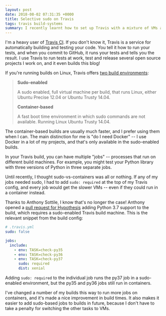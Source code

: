 ```yaml
---
layout: post
date: 2018-08-02 07:31:35 +0000
title: Selective sudo on Travis
tags: travis build-systems
summary: I recently learnt how to set up Travis with a mixture of VMs and containers – not just all of one or the other.
---
```


I'm a heavy user of [Travis CI][travis].
If you don't know it, Travis is a service for automatically building and testing your code.
You tell it how to run your tests, and when you commit to GitHub, it runs your tests and tells you the result.
I use Travis to run tests at work, test and release several open source projects I work on, and it even builds this blog!

If you're running builds on Linux, Travis offers [two  build environments][buildenv]:

> **Sudo-enabled**
>
> A sudo enabled, full virtual machine per build, that runs Linux, either Ubuntu Precise 12.04 or Ubuntu Trusty&nbsp;14.04.
>
> **Container-based**
>
> A fast boot time environment in which sudo commands are not available. Running Linux Ubuntu Trusty&nbsp;14.04.

The container-based builds are usually much faster, and I prefer using them when I can.
The main distinction for me is "do I need Docker" -- I use Docker in a lot of my projects, and that's only available in the sudo-enabled builds.

In your Travis build, you can have multiple "jobs" -- processes that run on different build machines.
For example, you might test your Python library with three versions of Python in three separate jobs.

Until recently, I thought sudo-vs-containers was all or nothing.
If any of my jobs needed sudo, I had to add `sudo: required` at the top of my Travis config, and every job would get the slower VMs -- even if they could run in a container instead.

Thanks to Anthony Sottile, I know that's no longer the case!
Anthony opened a [pull request for Hypothesis][pullrequest] adding Python&nbsp;3.7 support to the build, which requires a sudo-enabled Travis build machine.
This is the relevant snippet from the build config:

```yaml
# .travis.yml
sudo: false

jobs:
  include:
    - env: TASK=check-py35
    - env: TASK=check-py36
    - env: TASK=check-py37
      sudo: required
      dist: xenial
```

Adding `sudo: required` to the individual job runs the py37 job in a sudo-enabled environment, but the py35 and py36 jobs still run in containers.

I've changed a number of my builds this way to run more jobs on containers, and it's made a nice improvement in build times.
It also makes it easier to add sudo-based jobs to builds in future, because I don't have to take a penalty for switching the other tasks to VMs.

[travis]: https://travis-ci.org/
[buildenv]: https://docs.travis-ci.com/user/reference/overview/#virtualization-environments
[pullrequest]: https://github.com/HypothesisWorks/hypothesis/pull/1376
